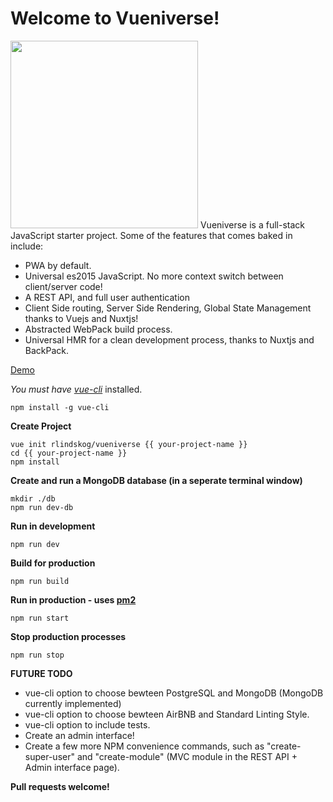 Welcome to Vueniverse!
===================
<img height="300px" src="https://cdn.rawgit.com/rlindskog/vueniverse/master/template/src/client/assets/img/vueniverse_logo.svg"/>
Vueniverse is a full-stack JavaScript starter project. Some of the features that comes baked in include:
 
 - PWA by default.
 - Universal es2015 JavaScript.  No more context switch between client/server code!
 - A REST API, and full user authentication
 - Client Side routing, Server Side Rendering, Global State Management thanks to Vuejs and Nuxtjs!
 - Abstracted WebPack build process.
 - Universal HMR for a clean development process, thanks to Nuxtjs and BackPack.

[Demo](https://vn-src-zlrdxjkdrb.now.sh/)

*You must have [vue-cli](https://github.com/vuejs/vue-cli)* installed.

    npm install -g vue-cli

**Create Project**

    vue init rlindskog/vueniverse {{ your-project-name }}
    cd {{ your-project-name }}
    npm install

**Create and run a MongoDB database (in a seperate terminal window)**

    mkdir ./db
    npm run dev-db

**Run in development**

    npm run dev

**Build for production**

    npm run build

**Run in production - uses [pm2](https://github.com/Unitech/pm2)**

    npm run start

**Stop production processes**

    npm run stop

**FUTURE TODO**
 - vue-cli option to choose bewteen PostgreSQL and MongoDB (MongoDB currently implemented)
 - vue-cli option to choose bewteen AirBNB and Standard Linting Style.
 - vue-cli option to include tests.
 - Create an admin interface!
 - Create a few more NPM convenience commands, such as "create-super-user" and "create-module" (MVC module in the REST API + Admin interface page).
 
**Pull requests welcome!**
